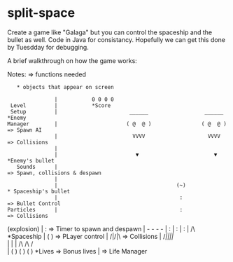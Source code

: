 # split-space
Create a game like "Galaga" but you can control the spaceship and the bullet as well. Code in Java for consistancy. Hopefully we can get this done by Tuesdday for debugging.

A brief walkthrough on how the game works:

Notes: => functions needed

       * objects that appear on screen

                   |           0 0 0 0
     Level         |           *Score
     Setup         |                       ______                  ______     *Enemy
    Manager        |                      ( @  @ )                ( @  @ )   => Spawn AI 
                   |                        VVVV                    VVVV     => Collisions
                   |                                
                   |                         ▼                        ▼      *Enemy's bullet 
       Sounds      |                                                        => Spawn, collisions & despawn
                   |                                                  
                   |                                      (~)               * Spaceship's bullet
                   |                                       :                => Bullet Control
    Particles      |                                       :                => Collisions
   (explosion)     |                                       :                => Timer to spawn and despawn
                   |                                 - - - -
                   |                                 : 
                   |                                 :
                   |                                 :
                   |                                 /\                          *Spaceship
                   |                                (  )                         => PLayer control
                   |                               /|/\|\                        => Collisions
                   |                              /_||||_\
                   |
                   |
                   |      /\   /\   /\
                   |     (  ) (  ) (  )       *Lives      => Bonus lives
                   |                          => Life Manager
                   
